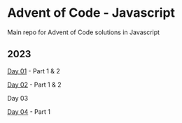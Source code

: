 # Advent of Code - Javascript

Main repo for Advent of Code solutions in Javascript

## 2023

[Day 01](https://github.com/IchBinJade/2023-advent-of-code/blob/main/src/day01.js) - Part 1 & 2

[Day 02](https://github.com/IchBinJade/2023-advent-of-code/blob/main/src/day02.js) - Part 1 & 2

Day 03

[Day 04](https://github.com/IchBinJade/2023-advent-of-code/blob/main/src/day04.js) - Part 1
